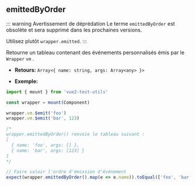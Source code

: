## emittedByOrder

::: warning Avertissement de déprédation
Le terme `emittedByOrder` est obsolète et sera supprimé dans les prochaines versions.

Utilisez plutôt `wrapper.emitted`.
:::

Retourne un tableau contenant des événements personnalisés émis par le `Wrapper` `vm` .

- **Retours:** `Array<{ name: string, args: Array<any> }>`

- **Exemple:**

```js
import { mount } from 'vue2-test-utils'

const wrapper = mount(Component)

wrapper.vm.$emit('foo')
wrapper.vm.$emit('bar', 123)

/*
wrapper.emittedByOrder() renvoie le tableau suivant :
[
  { name: 'foo', args: [] },
  { name: 'bar', args: [123] }
]
*/

// Faire valoir l'ordre d'émission d'événement
expect(wrapper.emittedByOrder().map(e => e.name)).toEqual(['foo', 'bar'])
```
